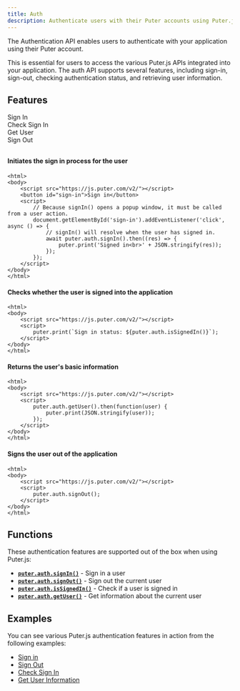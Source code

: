 ```yaml
---
title: Auth
description: Authenticate users with their Puter accounts using Puter.js Auth API
---
```


The Authentication API enables users to authenticate with your application using their Puter account.

This is essential for users to access the various Puter.js APIs integrated into your application. The auth API supports several features, including sign-in, sign-out, checking authentication status, and retrieving user information.

## Features

<div style="overflow:hidden; margin-bottom: 30px;">
    <div class="example-group active" data-section="sign-in"><span>Sign In</span></div>
    <div class="example-group" data-section="is-signed-in"><span>Check Sign In</span></div>
    <div class="example-group" data-section="get-user"><span>Get User</span></div>
    <div class="example-group" data-section="sign-out"><span>Sign Out</span></div>
</div>

<div class="example-content" data-section="sign-in" style="display:block;">

#### Initiates the sign in process for the user

```html;auth-sign-in
<html>
<body>
    <script src="https://js.puter.com/v2/"></script>
    <button id="sign-in">Sign in</button>
    <script>
        // Because signIn() opens a popup window, it must be called from a user action.
        document.getElementById('sign-in').addEventListener('click', async () => {
            // signIn() will resolve when the user has signed in.
            await puter.auth.signIn().then((res) => {
                puter.print('Signed in<br>' + JSON.stringify(res));
            });
        });
    </script>
</body>
</html>
```

</div>

<div class="example-content" data-section="is-signed-in">

#### Checks whether the user is signed into the application

```html;auth-is-signed-in
<html>
<body>
    <script src="https://js.puter.com/v2/"></script>
    <script>
        puter.print(`Sign in status: ${puter.auth.isSignedIn()}`);
    </script>
</body>
</html>
```

</div>

<div class="example-content" data-section="get-user">

#### Returns the user's basic information

```html;auth-get-user
<html>
<body>
    <script src="https://js.puter.com/v2/"></script>
    <script>
        puter.auth.getUser().then(function(user) {
            puter.print(JSON.stringify(user));
        });
    </script>
</body>
</html>
```

</div>

<div class="example-content" data-section="sign-out">

#### Signs the user out of the application

```html;auth-sign-out
<html>
<body>
    <script src="https://js.puter.com/v2/"></script>
    <script>
        puter.auth.signOut();
    </script>
</body>
</html>
```

</div>

## Functions

These authentication features are supported out of the box when using Puter.js:

- **[`puter.auth.signIn()`](/Auth/signIn/)** - Sign in a user
- **[`puter.auth.signOut()`](/Auth/signOut/)** - Sign out the current user
- **[`puter.auth.isSignedIn()`](/Auth/isSignedIn/)** - Check if a user is signed in
- **[`puter.auth.getUser()`](/Auth/getUser/)** - Get information about the current user

## Examples

You can see various Puter.js authentication features in action from the following examples:

- [Sign in](/playground/?example=auth-sign-in)
- [Sign Out](/playground/?example=auth-sign-out)
- [Check Sign In](/playground/?example=auth-is-signed-in)
- [Get User Information](/playground/?example=auth-get-user)
